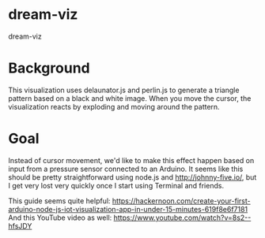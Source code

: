 # dream-viz
dream-viz

# Background
This visualization uses delaunator.js and perlin.js to generate a triangle pattern based on a black and white image. When you move the cursor, the visualization reacts by exploding and moving around the pattern.

# Goal
Instead of cursor movement, we'd like to make this effect happen based on input from a pressure sensor connected to an Arduino. It seems like this should be pretty straightforward using node.js and http://johnny-five.io/, but I get very lost very quickly once I start using Terminal and friends.

This guide seems quite helpful: https://hackernoon.com/create-your-first-arduino-node-js-iot-visualization-app-in-under-15-minutes-619f8e6f7181
And this YouTube video as well: https://www.youtube.com/watch?v=8s2--hfsJDY
